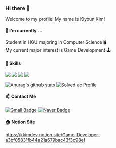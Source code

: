 ### Hi there 👋
Welcome to my profile! My name is Kiyoun Kim!

#### 🌱 I’m currently ...
Student in HGU majoring in Computer Science 🖥️<br>
My current major interest is Game Development 🕹️
<!--
#### 🔭 I worked on ...
1. <a href = https://github.com/kiyounkim/2022-2_sirius_project> My First Project </a><br>
    Team project<br>
    First time learing how to use Unity<br>
    Contributions: Character and Enemy animation / Attack System<br>
2. <a href = https://github.com/kiyounkim/Temp> My Second Project </a><br>
    24 hour Game Jam - Make a game alone using a random keyword (Color)<br>
3. <a href = https://github.com/kiyounkim/23-1Project> My Third Project </a><br>
    Team Project<br>
    Contributions: Director / Character Control / Enemy Spawning / Effects / Asset Management / Overall Design<br>
4. My Fourth Project (Not Yet)
    
And Many More to Come!
-->
#### 💪 Skills
<img src="https://img.shields.io/badge/Unity-000000?style=for-the-badge&logo=unity&logoColor=white"> <img src="https://img.shields.io/badge/C-A8B9CC?style=for-the-badge&logo=c&logoColor=white"> <img src="https://img.shields.io/badge/C++-00599C?style=for-the-badge&logo=cplusplus&logoColor=white"> <!-- <img src="https://img.shields.io/badge/C%23-239120?style=for-the-badge&logo=csharp&logoColor=white"> --> <img src="https://img.shields.io/badge/WebGL-990000?style=for-the-badge&logo=webgl&logoColor=white">


![Anurag's github stats](https://github-readme-stats.vercel.app/api?username=kiyounkim&show_icons=true)  [![Solved.ac Profile](http://mazassumnida.wtf/api/v2/generate_badge?boj=davidkim970911)](https://solved.ac/davidkim970911/)
<!--
#### 💬 I want to...
Learn/Use Unreal Engine<br>
Make Mobile Game<br>
Participate in Bigger Project! 
 -->
 
 #### 📫 Contact Me
 [![Gmail Badge](https://img.shields.io/badge/Gmail-d14836?style=flat-square&logo=Gmail&logoColor=white&link=mailto:davidkim970911@gmail.com)](mailto:davidkim970911@gmail.com) [![Naver Badge](https://img.shields.io/badge/Naver-03C75A?style=flat-square&logo=Naver&logoColor=white&link=mailto:davidkim970911@naver.com)](mailto:davidkim970911@naver.com)

 #### 🏠 Notion Site
 https://kkimdev.notion.site/Game-Developer-a3bf05831fb44a21a679bac43f3c98ef
